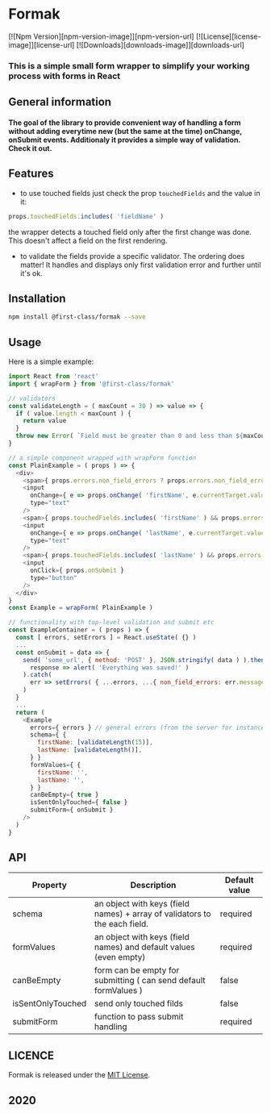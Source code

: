 # Formak #

[![Npm Version][npm-version-image]][npm-version-url]
[![License][license-image]][license-url]
[![Downloads][downloads-image]][downloads-url]

### This is a simple small form wrapper to simplify your working process with forms in React ###


## General information ##

#### The goal of the library to provide convenient way of handling a form without adding everytime new (but the same at the time) onChange, onSubmit events. Additionaly it provides a simple way of validation. Check it out. ####

## Features ##
 * to use touched fields just check the prop `touchedFields` and the value in it:

```js
props.touchedFields.includes( 'fieldName' )
```
  the wrapper detects a touched field only after the first change was done. This doesn't affect a field on the first rendering.
  * to validate the fields provide a specific validator. The ordering does matter! It handles and displays only first validation error and further until it's ok.

## Installation ##

```sh
npm install @first-class/formak --save
```

## Usage ##

Here is a simple example:

```js
import React from 'react'
import { wrapForm } from '@first-class/formak'

// validators
const validateLength = ( maxCount = 30 ) => value => {
  if ( value.length < maxCount ) {
    return value
  }
  throw new Error( `Field must be greater than 0 and less than ${maxCount} chars.` )
}

// a simple component wrapped with wrapForm function
const PlainExample = ( props ) => {
  <div>
    <span>{ props.errors.non_field_errors ? props.errors.non_field_errors : null }</span>
    <input
      onChange={ e => props.onChange( 'firstName', e.currentTarget.value ) }
      type="text"
    />
    <span>{ props.touchedFields.includes( 'firstName' ) && props.errors.firstName ? props.errors.firstName : null }</span>
    <input
      onChange={ e => props.onChange( 'lastName', e.currentTarget.value ) }
      type="text"
    />
    <span>{ props.touchedFields.includes( 'lastName' ) && props.errors.firstName ? props.errors.firstName : null }</span>
    <input
      onClick={ props.onSubmit }
      type="button"
    />
  </div>
}
const Example = wrapForm( PlainExample )

// functionality with top-level validation and submit etc
const ExampleContainer = ( props ) => {
  const [ errors, setErrors ] = React.useState( {} )
  ...
  const onSubmit = data => {
    send( 'some_url', { method: 'POST' }, JSON.stringify( data ) ).then(
      response => alert( 'Everything was saved!' )
    ).catch(
      err => setErrors( { ...errors, ...{ non_field_errors: err.message } )
    )
  }
  ...
  return (
    <Example
      errors={ errors } // general errors (from the server for instance)
      schema={ {
        firstName: [validateLength(15)],
        lastName: [validateLength()],
      } }
      formValues={ {
        firstName: '',
        lastName: '',
      } }
      canBeEmpty={ true }
      isSentOnlyTouched={ false }
      submitForm={ onSubmit }
    />
  )
}
```

## API ##

| Property | Description | Default value |
| --- | --- | --- |
| schema            | an object with keys (field names) + array of validators to the each field. | required |
| formValues        | an object with keys (field names) and default values (even empty) | required |
| canBeEmpty        | form can be empty for submitting ( can send default formValues ) | false |
| isSentOnlyTouched | send only touched filds | false |
| submitForm        | function to pass submit handling | required |

## LICENCE ##

Formak is released under the [MIT License](https://opensource.org/licenses/MIT).

## 2020 ##
